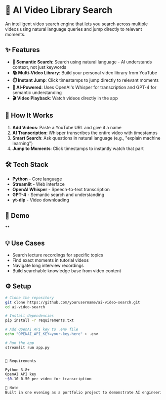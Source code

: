 # 🎥 AI Video Library Search

An intelligent video search engine that lets you search across multiple videos using natural language queries and jump directly to relevant moments.

## ✨ Features

- **🎯 Semantic Search**: Search using natural language - AI understands context, not just keywords
- **📚 Multi-Video Library**: Build your personal video library from YouTube
- **⏱️ Instant Jump**: Click timestamps to jump directly to relevant moments
- **🤖 AI-Powered**: Uses OpenAI's Whisper for transcription and GPT-4 for semantic understanding
- **🎬 Video Playback**: Watch videos directly in the app

## 🚀 How It Works

1. **Add Videos**: Paste a YouTube URL and give it a name
2. **AI Transcription**: Whisper transcribes the entire video with timestamps
3. **Smart Search**: Ask questions in natural language (e.g., "explain machine learning")
4. **Jump to Moments**: Click timestamps to instantly watch that part

## 🛠️ Tech Stack

- **Python** - Core language
- **Streamlit** - Web interface
- **OpenAI Whisper** - Speech-to-text transcription
- **GPT-4** - Semantic search and understanding
- **yt-dlp** - Video downloading

## 📸 Demo

**

## 💡 Use Cases

- Search lecture recordings for specific topics
- Find exact moments in tutorial videos
- Navigate long interview recordings
- Build searchable knowledge base from video content

## ⚙️ Setup
```bash
# Clone the repository
git clone https://github.com/yourusername/ai-video-search.git
cd ai-video-search

# Install dependencies
pip install -r requirements.txt

# Add OpenAI API key to .env file
echo "OPENAI_API_KEY=your-key-here" > .env

# Run the app
streamlit run app.py


🔑 Requirements

Python 3.8+
OpenAI API key
~$0.10-0.50 per video for transcription

📝 Note
Built in one evening as a portfolio project to demonstrate AI engineering skills.
